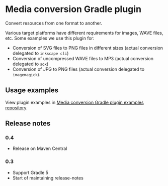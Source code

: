 # Media conversion Gradle plugin

Convert resources from one format to another. 

Various target platforms have different requirements for images, WAVE files, etc. Some examples we use this plugin for:

* Conversion of SVG files to PNG files in different sizes (actual conversion delegated to `inkscape cli`)
* Conversion of uncompressed WAVE files to MP3 (actual conversion delegated to `sox`)
* Conversion of JPG to PNG files (actual conversion delegated to `imagemagick`).

## Usage examples

View plugin examples in [Media conversion Gradle plugin examples repository](https://github.com/squins/media-conversion-gradle-plugin-examples)

## Release notes

### 0.4

* Release on Maven Central

### 0.3

* Support Gradle 5
* Start of maintaining release-notes
